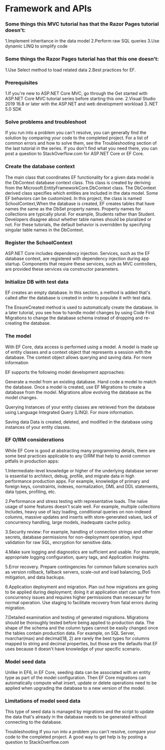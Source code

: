 # Framework and APIs

### Some things this MVC tutorial has that the Razor Pages tutorial doesn't:

1.Implement inheritance in the data model
2.Perform raw SQL queries
3.Use dynamic LINQ to simplify code
### Some things the Razor Pages tutorial has that this one doesn't:

1.Use Select method to load related data
2.Best practices for EF.

### Prerequisites
1.If you're new to ASP.NET Core MVC, go through the Get started with ASP.NET Core MVC tutorial series before starting this one.
2.Visual Studio 2019 16.8 or later with the ASP.NET and web development workload
3..NET 5.0 SDK

### Solve problems and troubleshoot
If you run into a problem you can't resolve, you can generally find the solution by comparing your code to the completed project. For a list of common errors and how to solve them, see the Troubleshooting section of the last tutorial in the series. If you don't find what you need there, you can post a question to StackOverflow.com for ASP.NET Core or EF Core.


### Create the database context
The main class that coordinates EF functionality for a given data model is the DbContext database context class. This class is created by deriving from the Microsoft.EntityFrameworkCore.DbContext class. The DbContext derived class specifies which entities are included in the data model. Some EF behaviors can be customized. In this project, the class is named SchoolContext,When the database is created, EF creates tables that have names the same as the DbSet property names. Property names for collections are typically plural. For example, Students rather than Student. Developers disagree about whether table names should be pluralized or not. For these tutorials, the default behavior is overridden by specifying singular table names in the DbContext.


### Register the SchoolContext
ASP.NET Core includes dependency injection. Services, such as the EF database context, are registered with dependency injection during app startup. Components that require these services, such as MVC controllers, are provided these services via constructor parameters.


### Initialize DB with test data
EF creates an empty database. In this section, a method is added that's called after the database is created in order to populate it with test data.

The EnsureCreated method is used to automatically create the database. In a later tutorial, you see how to handle model changes by using Code First Migrations to change the database schema instead of dropping and re-creating the database.

### The model
With EF Core, data access is performed using a model. A model is made up of entity classes and a context object that represents a session with the database. The context object allows querying and saving data. For more information

EF supports the following model development approaches:

Generate a model from an existing database.
Hand code a model to match the database.
Once a model is created, use EF Migrations to create a database from the model. Migrations allow evolving the database as the model changes.

Querying
Instances of your entity classes are retrieved from the database using Language Integrated Query (LINQ). For more information.

Saving data
Data is created, deleted, and modified in the database using instances of your entity classes.

### EF O/RM considerations
While EF Core is good at abstracting many programming details, there are some best practices applicable to any O/RM that help to avoid common pitfalls in production apps:

1.Intermediate-level knowledge or higher of the underlying database server is essential to architect, debug, profile, and migrate data in high performance production apps. For example, knowledge of primary and foreign keys, constraints, indexes, normalization, DML and DDL statements, data types, profiling, etc.

2.Performance and stress testing with representative loads. The naïve usage of some features doesn't scale well. For example, multiple collections Includes, heavy use of lazy loading, conditional queries on non-indexed columns, massive updates and inserts with store-generated values, lack of concurrency handling, large models, inadequate cache policy.

3.Security review: For example, handling of connection strings and other secrets, database permissions for non-deployment operation, input validation for raw SQL, encryption for sensitive data.

4.Make sure logging and diagnostics are sufficient and usable. For example, appropriate logging configuration, query tags, and Application Insights.

5.Error recovery. Prepare contingencies for common failure scenarios such as version rollback, fallback servers, scale-out and load balancing, DoS mitigation, and data backups.

6.Application deployment and migration. Plan out how migrations are going to be applied during deployment; doing it at application start can suffer from concurrency issues and requires higher permissions than necessary for normal operation. Use staging to facilitate recovery from fatal errors during migration.

7.Detailed examination and testing of generated migrations. Migrations should be thoroughly tested before being applied to production data. The shape of the schema and the column types cannot be easily changed once the tables contain production data. For example, on SQL Server, nvarchar(max) and decimal(18, 2) are rarely the best types for columns mapped to string and decimal properties, but those are the defaults that EF uses because it doesn't have knowledge of your specific scenario.

### Model seed data
Unlike in EF6, in EF Core, seeding data can be associated with an entity type as part of the model configuration. Then EF Core migrations can automatically compute what insert, update or delete operations need to be applied when upgrading the database to a new version of the model.

### Limitations of model seed data
This type of seed data is managed by migrations and the script to update the data that's already in the database needs to be generated without connecting to the database. 

Troubleshooting
If you run into a problem you can't resolve, compare your code to the completed project. A good way to get help is by posting a question to StackOverflow.com







